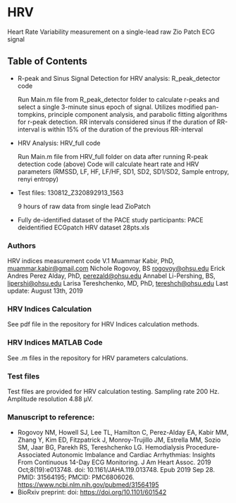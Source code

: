 # HRV
Heart Rate Variability measurement on a single-lead raw Zio Patch ECG signal

## Table of Contents
  - R-peak and Sinus Signal Detection for HRV analysis: R_peak_detector code
  
      Run Main.m file from R_peak_detector folder to calculate r-peaks and select a single 3-minute sinus epoch of signal.
      Utilizes modified pan-tompkins, principle component analysis, and parabolic fitting algorithms for r-peak detection. 
      RR intervals considered sinus if the duration of RR-interval is within 15% of the duration of the previous RR-interval
      
  - HRV Analysis: HRV_full code
  
      Run Main.m file from HRV_full folder on data after running R-peak detection code (above)
      Code will calculate heart rate and HRV parameters (RMSSD, LF, HF, LF/HF, SD1, SD2, SD1/SD2, Sample entropy, renyi entropy)
  
  - Test files: 130812_Z320892913_1563
  
      9 hours of raw data from single lead ZioPatch
      
  - Fully de-identified dataset of the PACE study participants: PACE deidentified ECGpatch HRV dataset 28pts.xls
  
  
### Authors
HRV indices measurement code V.1
Muammar Kabir, PhD, <muammar.kabir@gmail.com>
Nichole Rogovoy, BS <rogovoy@ohsu.edu>
Erick Andres Perez Alday, PhD, <perezald@ohsu.edu>
Annabel Li-Pershing, BS, <lipershi@ohsu.edu>
Larisa Tereshchenko, MD, PhD, <tereshch@ohsu.edu>
  Last update: August 13th, 2019
  
### HRV Indices Calculation
See pdf file in the repository for HRV Indices calculation methods.

### HRV Indices MATLAB Code
See .m files in the repository for HRV parameters calculations. 


### Test files
Test files are provided for HRV calculation testing. Sampling rate 200 Hz. Amplitude resolution 4.88 µV.


### Manuscript to reference:
- Rogovoy NM, Howell SJ, Lee TL, Hamilton C, Perez-Alday EA, Kabir MM, Zhang Y, Kim ED, Fitzpatrick J, Monroy-Trujillo JM, Estrella MM, Sozio SM, Jaar BG, Parekh RS, Tereshchenko LG. Hemodialysis Procedure-Associated Autonomic Imbalance and Cardiac Arrhythmias: Insights From Continuous 14-Day ECG Monitoring. J Am Heart Assoc. 2019 Oct;8(19):e013748. doi: 10.1161/JAHA.119.013748. Epub 2019 Sep 28. PMID: 31564195; PMCID: PMC6806026.  https://www.ncbi.nlm.nih.gov/pubmed/31564195
- BioRxiv preprint: doi: https://doi.org/10.1101/601542
